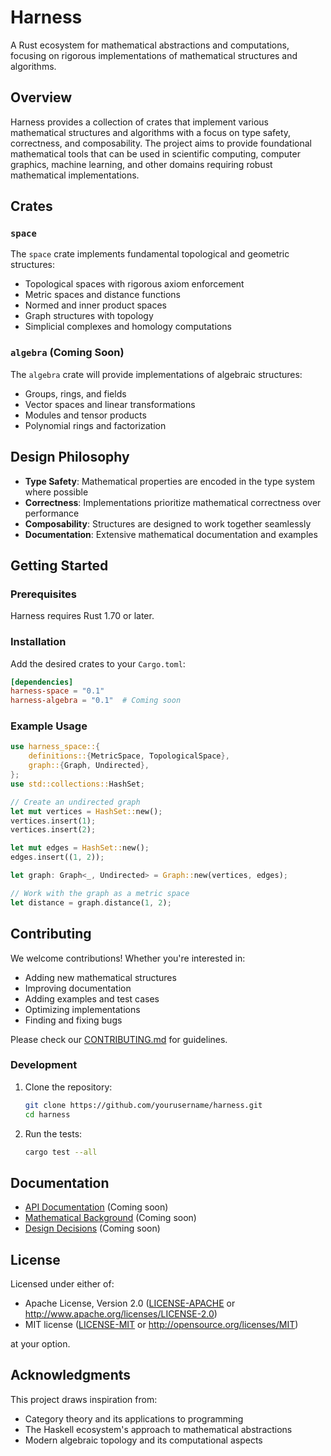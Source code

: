 # Harness

A Rust ecosystem for mathematical abstractions and computations, focusing on rigorous implementations of mathematical structures and algorithms.

## Overview

Harness provides a collection of crates that implement various mathematical structures and algorithms with a focus on type safety, correctness, and composability. The project aims to provide foundational mathematical tools that can be used in scientific computing, computer graphics, machine learning, and other domains requiring robust mathematical implementations.

## Crates

### `space`

The `space` crate implements fundamental topological and geometric structures:

- Topological spaces with rigorous axiom enforcement
- Metric spaces and distance functions
- Normed and inner product spaces
- Graph structures with topology
- Simplicial complexes and homology computations

### `algebra` (Coming Soon)

The `algebra` crate will provide implementations of algebraic structures:

- Groups, rings, and fields
- Vector spaces and linear transformations
- Modules and tensor products
- Polynomial rings and factorization

## Design Philosophy

- **Type Safety**: Mathematical properties are encoded in the type system where possible
- **Correctness**: Implementations prioritize mathematical correctness over performance
- **Composability**: Structures are designed to work together seamlessly
- **Documentation**: Extensive mathematical documentation and examples

## Getting Started

### Prerequisites

Harness requires Rust 1.70 or later.

### Installation

Add the desired crates to your `Cargo.toml`:

```toml
[dependencies]
harness-space = "0.1"
harness-algebra = "0.1"  # Coming soon
```

### Example Usage

```rust
use harness_space::{
    definitions::{MetricSpace, TopologicalSpace},
    graph::{Graph, Undirected},
};
use std::collections::HashSet;

// Create an undirected graph
let mut vertices = HashSet::new();
vertices.insert(1);
vertices.insert(2);

let mut edges = HashSet::new();
edges.insert((1, 2));

let graph: Graph<_, Undirected> = Graph::new(vertices, edges);

// Work with the graph as a metric space
let distance = graph.distance(1, 2);
```

## Contributing

We welcome contributions! Whether you're interested in:

- Adding new mathematical structures
- Improving documentation
- Adding examples and test cases
- Optimizing implementations
- Finding and fixing bugs

Please check our [CONTRIBUTING.md](CONTRIBUTING.md) for guidelines.

### Development

1. Clone the repository:
   ```bash
   git clone https://github.com/yourusername/harness.git
   cd harness
   ```

2. Run the tests:
   ```bash
   cargo test --all
   ```

## Documentation

- [API Documentation](https://docs.rs/harness-space) (Coming soon)
- [Mathematical Background](docs/math.md) (Coming soon)
- [Design Decisions](docs/design.md) (Coming soon)

## License

Licensed under either of:

- Apache License, Version 2.0 ([LICENSE-APACHE](LICENSE-APACHE) or http://www.apache.org/licenses/LICENSE-2.0)
- MIT license ([LICENSE-MIT](LICENSE-MIT) or http://opensource.org/licenses/MIT)

at your option.

## Acknowledgments

This project draws inspiration from:

- Category theory and its applications to programming
- The Haskell ecosystem's approach to mathematical abstractions
- Modern algebraic topology and its computational aspects
